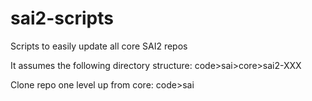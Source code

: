 # sai2-scripts
Scripts to easily update all core SAI2 repos

It assumes the following directory structure: 
code>sai>core>sai2-XXX

Clone repo one level up from core: code>sai
